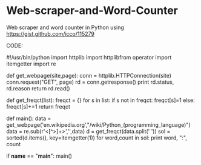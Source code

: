 # Web-scraper-and-Word-Counter
Web scraper and word counter in Python using https://gist.github.com/icco/115279

CODE:

#!/usr/bin/python
import httplib
import httplibfrom operator import itemgetter
import re

def get_webpage(site,page):
   conn = httplib.HTTPConnection(site)
   conn.request("GET", page)
   rd = conn.getresponse()
   print rd.status, rd.reason
   return rd.read()

def get_freqct(list):
    freqct = {}
    for s in list:
      if s not in freqct:
        freqct[s]=1
      else:
         freqct[s]+=1
    return freqct

def main():
   data = get_webpage('en.wikipedia.org',"/wiki/Python_(programming_language)")
   data = re.sub(r'<[^>]+>','',data)
   d = get_freqct(data.split(' '))
   sol = sorted(d.items(), key=itemgetter(1))
   for word,count in sol:
      print word, ":", count

if __name__ == "__main__":
   main()
